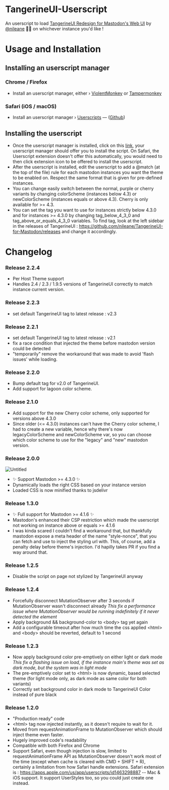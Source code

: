 # TangerineUI-Userscript
An userscript to load [TangerineUI Redesign for Mastodon's Web UI](https://github.com/nileane/TangerineUI-for-Mastodon) by [@nileane](https://github.com/nileane) 🍊🐘 on whichever instance you'd like !

# Usage and Installation

## Installing an userscript manager
### Chrome / Firefox
   - Install an userscript manager, either › [ViolentMonkey](https://violentmonkey.github.io/) or [Tampermonkey](https://www.tampermonkey.net/)
### Safari (iOS / macOS)
   - Install an userscript manager › [Userscripts](https://apps.apple.com/tt/app/userscripts/id1463298887) — ([Github](https://github.com/quoid/userscripts))

## Installing the userscript
- Once the userscript manager is installed, click on this [link](https://github.com/Write/TangerineUI-Userscript/raw/main/TangerineUI.user.js), your userscript manager should offer you to install the script. On Safari, the Userscript extension doesn't offer this automatically, you would need to then click extension icon to be offered to install the userscript.
- After the userscript is installed, edit the userscript to add a @match (at the top of the file) rule for each mastodon instances you want the theme to be enabled on. Respect the same format that is given for pre-defined instances.
- You can change easily switch between the normal, purple or cherry variants by changing colorScheme (instances below 4.3) or newColorScheme (instances equals or above 4.3). Cherry is only available for >= 4.3.
- You can set the tag you want to use for instances strictly below 4.3.0 and for instances >= 4.3.0 by changing tag_below_4_3_0 and tag_above_or_equals_4_3_0 variables. To find tag, look at the left sidebar in the releases of TangerineUI : https://github.com/nileane/TangerineUI-for-Mastodon/releases and change it accordingly.

# Changelog

### Release 2.2.4

+ Per Host Theme support
+ Handles 2.4 / 2.3 / 1.9.5 versions of TangerineUI correctly to match instance current version.

### Release 2.2.3

+ set default TangerineUI tag to latest release : v2.3

### Release 2.2.1

+ set default TangerineUI tag to latest release : v2.1
+ fix a race condition that injected the theme before mastodon version could be detected
+ "temporarily" remove the workaround that was made to avoid 'flash issues' while loading.

### Release 2.2.0 

+ Bump default tag for v2.0 of TangerineUI. 
+ Add support for lagoon color scheme.

### Release 2.1.0

+ Add support for the new Cherry color scheme, only supported for versions above 4.3.0
+ Since older (<= 4.3.0) instances can't have the Cherry color scheme, I had to create a new variable, hence why there's now legacyColorScheme and newColorScheme var, so you can choose which color scheme to use for the "legacy" and "new" mastodon version.

### Release 2.0.0

![Untitled](https://github.com/Write/TangerineUI-Userscript/assets/541722/e80605da-c301-4381-ac5b-65ddeea2698f)

+ ✨ Support Mastodon >= 4.3.0 ✨
+ Dynamically loads the right CSS based on your instance version
+ Loaded CSS is now minified thanks to jsdelivr

### Release 1.3.0
+ ✨ Full support for Mastodon >= 4.1.6 ✨
+ Mastodon's enhanced their CSP restriction which made the userscript not working on instance above or equals >= 4.1.6
+ I was kinda scared I couldn't find a workaround that, but thankfully mastodon expose a meta header of the name "style-nonce", that you can fetch and use to inject the styling url with. This, of course, add a penalty delay before theme's injection. I'd hapilly takes PR if you find a way around that. 

### Release 1.2.5
+ Disable the script on page not stylized by TangerineUI anyway

### Release 1.2.4
+ Forcefully disconnect MutationObserver after 3 seconds if MutationObserver wasn't disconnect already
   _This fix a performance issue where MutationObserver would be running indefinitely if it never detected the element_
+ Apply background && background-color to \<body> tag yet again
+ Add a configurable timeout after how much time the css applied \<html> and \<body> should be reverted, default to 1 second

### Release 1.2.3
+ Now apply background color pre-emptively on either light or dark mode
   _This fix a flashing issue on load, if the instance main's theme was set as dark mode, but the system was in light mode_
+ The pre-emptively color set to \<html> is now dynamic, based selected theme (for light mode only, as dark mode as same color for both variants)
+ Correctly set background color in dark mode to TangerineUI Color instead of pure black

### Release 1.2.0
- "Production ready" code
- \<html> tag now injected instantly, as it doesn't require to wait for it.
- Moved from requestAnimationFrame to MutationObserver which should inject theme even faster. 
- Hugely improved code's readability
- Compatible with both Firefox and Chrome
- Support Safari, even though injection is slow, limited to requestAnimationFrame API as MutationObserver doesn't work most of the time (except when cache is cleared with CMD + SHIFT + R), certainly a limitation from how Safari handle extensions. Safari extension is : https://apps.apple.com/us/app/userscripts/id1463298887  -- Mac & iOS support. It support UserStyles too, so you could just create one instead.

